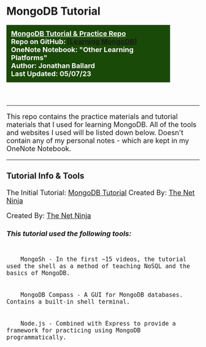 # MongoDB Tutorial

<div style="width: 80%; color: white; background-color: #1a4a07; font-weight: bold; padding: 12px 12px; margin: 30px,0px,5px,0px;"><font size="4"><u>MongoDB Tutorial & Practice Repo</u>  </br>
Repo on GitHub: <a href="https://github.com/JonathanBallard/Learning-MongoDB"> [Learning MongoDB]</a> </br>
OneNote Notebook: "Other Learning Platforms"  </br>
Author: Jonathan Ballard  <br/>
Last Updated: 05/07/23  <br/>
</div>
</br>
</br>

---

This repo contains the practice materials and tutorial materials that I used for learning MongoDB. All of the tools and websites I used will be listed down below. Doesn't contain any of my personal notes - which are kept in my OneNote Notebook.

---

### Tutorial Info & Tools

The Initial Tutorial: [MongoDB Tutorial](https://www.youtube.com/playlist?list=PL4cUxeGkcC9h77dJ-QJlwGlZlTd4ecZOA) 
Created By: [The Net Ninja](https://www.youtube.com/@NetNinja)

Created By: [The Net Ninja](https://www.youtube.com/@NetNinja)

##### This tutorial used the following tools:

<code>
	MongoSh - In the first ~15 videos, the tutorial used the shell as a method of teaching NoSQL and the basics of MongoDB.
</code>
</br>
<code>
	MongoDB Compass - A GUI for MongoDB databases. Contains a built-in shell terminal.
</code>
</br>
<code>
	Node.js - Combined with Express to provide a framework for practicing using MongoDB programmatically.
</code>

</font>
